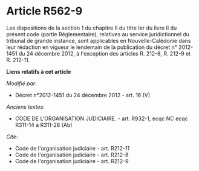# Article R562-9

Les dispositions de la section 1 du chapitre II du titre Ier du livre II du présent code (partie Réglementaire), relatives au
service juridictionnel du tribunal de grande instance, sont applicables en  Nouvelle-Calédonie dans leur rédaction en vigueur
le lendemain de la publication du décret n° 2012-1451 du 24 décembre 2012, à l'exception des articles R. 212-8, R. 212-9 et
R. 212-11.

**Liens relatifs à cet article**

_Modifié par_:

  - Décret n°2012-1451 du 24 décembre 2012 - art. 16 (V)

_Anciens textes_:

  - CODE DE L'ORGANISATION JUDICIAIRE. - art. R932-1, ecqc NC ecqc R311-14 à R311-28 (Ab)

_Cite_:

  - Code de l'organisation judiciaire - art. R212-11
  - Code de l'organisation judiciaire - art. R212-8
  - Code de l'organisation judiciaire - art. R212-9
